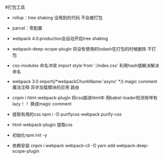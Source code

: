 #打包工具
- rollup：tree shaking 没用到的代码 不会被打包
- parcel：零配置
- webpack 4.0:production会自动开启tree shaking
- webpack-deep-scope-plugin 将没有使用的lodash在打包的时候删除 不打包
- css-modules 
命名冲突
import style from './index.css'
利用hash值解决解决命名
- webpack 3.0
import(/*webpackChunkName:'async' */)
magic comment 魔法注释
异步加载模块的应用 路由
- cnpm i html-webpack-plugin
    将css插进html中
用babel-loader检测有咩有lazy！！
换成magic comment
- 提取有用的css npm i -D purifycss-webpack purify-css
- html-webpack-plugin 提取css

- 初始化npm init -y
- 依赖安装 cnpm i webpack webpack-cli -D
          yarn add webpack-deep-scope-plugin
